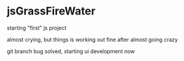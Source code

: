 # jsGrassFireWater

starting "first" js project

almost crying, but things is working out fine
after almost going crazy

git branch bug solved, starting ui development now
